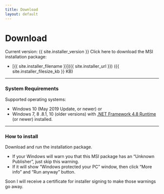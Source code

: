 ```yaml
---
title: Download
layout: default
---
```


# Download
Current version: {{ site.installer_version }}
Click here to download the MSI installation package:
- [{{ site.installer_filename }}]({{ site.installer_url }}) ({{ site.installer_filesize_kb }} KB)

- - - -
### System Requirements
Supported operating systems:
- Windows 10 (May 2019 Update, or newer) or
- Windows 7, 8 .8.1, 10 (older versions) with [.NET Framework 4.8 Runtime](https://dotnet.microsoft.com/download/dotnet-framework) (or newer) installed.

- - - -
### How to install
Download and run the installation package.
- If your Windows will warn you that this MSI package has an “Unknown Publisher”, just skip this warning.
- If it will show “Windows protected your PC” window, then click “More info” and “Run anyway” button.

Soon I will receive a certificate for installer signing to make those warnings go away.
